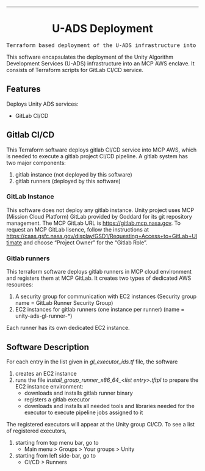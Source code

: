 <!-- Header block for project -->
<hr>

<div align="center">

<!-- ☝️ Replace with your logo (if applicable) via ![](https://uri-to-your-logo-image) ☝️ -->
<!-- ☝️ If you see logo rendering errors, make sure you're not using indentation, or try an HTML IMG tag -->

<h1 align="center">U-ADS Deployment</h1>
<!-- ☝️ Replace with your repo name ☝️ -->

</div>

<pre align="center">Terraform based deployment of the U-ADS infrastructure into MCP-AWS</pre>

<!-- Header block for project -->

<!-- ☝️ Add badges via: https://shields.io e.g. ![](https://img.shields.io/github/your_chosen_action/your_org/your_repo) ☝️ -->

<!-- ☝️ Screenshot of your software (if applicable) via ![](https://uri-to-your-screenshot) ☝️ -->

This software encapsulates the deployment of the Unity Algorithm Development Services (U-ADS) infrastructure into an MCP AWS enclave. It consists of Terraform scripts for GitLab CI/CD service.

<!-- example links>
[Website](INSERT WEBSITE LINK HERE) | [Docs/Wiki](INSERT DOCS/WIKI SITE LINK HERE) | [Discussion Board](INSERT DISCUSSION BOARD LINK HERE) | [Issue Tracker](INSERT ISSUE TRACKER LINK HERE)
-->

## Features

Deploys Unity ADS services:

* GitLab CI/CD


## Gitlab CI/CD

This Terraform software deploys gitlab CI/CD service into MCP AWS, which is needed to execute a gitlab project CI/CD pipeline.  A gitlab system has two major components:

1. gitlab instance (not deployed by this software)
2. gitlab runners (deployed by this software)

### GitLab Instance

This software does not deploy any gitlab instance.  Unity project uses MCP (Mission Cloud Platform) GitLab provided by Goddard for its git repository management.  The MCP GitLab URL is https://gitlab.mcp.nasa.gov.  To request an MCP GitLab lisence, follow the instructions at
	https://caas.gsfc.nasa.gov/display/GSD1/Requesting+Access+to+GitLab+Ultimate
and choose “Project Owner” for the “Gitlab Role”.


### Gitlab runners

This terraform software deploys gitlab runners in MCP cloud environment and registers them at MCP GitLab.  It creates two types of dedicated AWS resources:

1. A security group for communication with EC2 instances (Security group name = GitLab Runner Security Group)
2. EC2 instances for gitlab runners (one instance per runner) (name = unity-ads-gl-runner-*)

Each runner has its own dedicated EC2 instance.


## Software Description

For each entry in the list given in  _gl_executor_ids.tf_  file, the software
1. creates an EC2 instance
2. runs the file  *install_group_runner_x86_64_\<list entry\>.tftpl*  to prepare the EC2 instance environment:
   * downloads and installs gitlab runner binary
   * registers a gitlab executor
   * downloads and installs all needed tools and libraries needed for the executor to execute pipeline jobs assigned to it 

The registered executors will appear at the Unity group CI/CD.  To see a list of registered executors,
1. starting from top menu bar, go to
   * Main menu  >  Groups  >  Your groups  >  Unity
2. starting from left side-bar, go to
   * CI/CD  >  Runners
